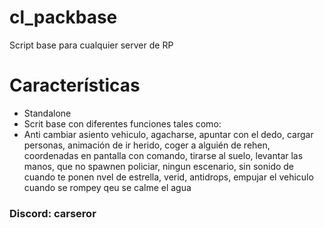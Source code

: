 # cl_packbase

Script base para cualquier server de RP

# Características
* Standalone
* Scrit base con diferentes funciones tales como:
* Anti cambiar asiento vehiculo, agacharse, apuntar con el dedo, cargar personas, animación de ir herido, coger a alguién de rehen, coordenadas en pantalla con comando, tirarse al suelo, levantar las manos, que no spawnen policiar, ningun escenario, sin sonido de cuando te ponen nvel de estrella, verid, antidrops, empujar el vehiculo cuando se rompey qeu se calme el agua

### Discord: carseror

